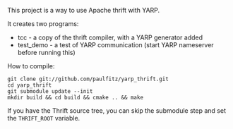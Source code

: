 This project is a way to use Apache thrift with YARP.

It creates two programs:

* tcc - a copy of the thrift compiler, with a YARP generator added
* test_demo - a test of YARP communication (start YARP nameserver before running this)

How to compile:

    git clone git://github.com/paulfitz/yarp_thrift.git
    cd yarp_thrift
    git submodule update --init
    mkdir build && cd build && cmake .. && make

If you have the Thrift source tree, you can skip the submodule
step and set the `THRIFT_ROOT` variable.
